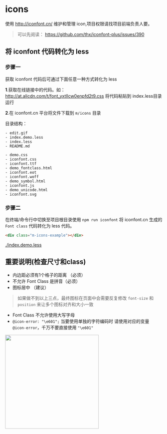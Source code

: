 # icons

使用 http://iconfont.cn/ 维护和管理 icon,项目权限请找项目前端负责人要。

> 可以先阅读： https://github.com/thx/iconfont-plus/issues/390

## 将 iconfont 代码转化为 less

### 步骤一

获取 iconfont 代码后可通过下面任意一种方式转化为 less

**1**.获取在线链接中的代码。如： http://at.alicdn.com/t/font_yxtllcw0enpfd2t9.css 将代码粘贴到 index.less目录运行


**2**.在 iconfont.cn 平台将文件下载到 `m/icons` 目录

目录结构：

```
- edit.gif
- index.demo.less
- index.less
- README.md

- demo.css
- iconfont.css
- iconfont.ttf
- demo_fontclass.html
- iconfont.eot
- iconfont.woff
- demo_symbol.html
- iconfont.js
- demo_unicode.html
- iconfont.svg
```

### 步骤二

在终端/命令行中切换至项目根目录使用 `npm run iconfont` 将 iconfont.cn 生成的 `Font class` 代码转化为 less 代码。

````html
<div class="m-icons-example"></div>
````

<link rel="stylesheet" href="./index.demo.less">


[./index.demo.less](./index.demo.less)

## 重要说明(检查尺寸和class)

- 内边距必须有1个格子的距离 （必须）
- 不允许 Font Class 是拼音（必须）
- 图标居中 （建议）

> 如果做不到以上三点，最终图标在页面中会需要反复修改 `font-size` 和 `position` 来让多个图标对齐和大小一致

- Font Class 不允许使用大写字母
- `@icon-error: "\e601";` 当要使用单独的字符编码时 请使用对应的变量 `@icon-error`，千万不要直接使用 `"\e601"`

<img src="./edit.gif" style="width:300px;"  alt="" />
